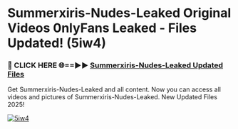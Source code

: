 # Summerxiris-Nudes-Leaked Original Videos 0nlyFans Leaked - Files Updated! (5iw4)

<h3>🔴 CLICK HERE 🌐==►► <a href="https://tinyurl.com/5h6xmrr3" rel="nofollow">Summerxiris-Nudes-Leaked Updated Files</a></h3>

Get Summerxiris-Nudes-Leaked and all content. Now you can access all videos and pictures of Summerxiris-Nudes-Leaked. New Updated Files 2025!

[![5iw4](https://i.imgur.com/KVD873Z.gif)](https://tinyurl.com/5h6xmrr3)
